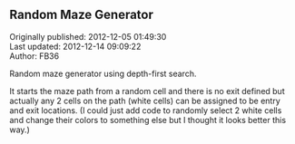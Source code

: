 ## Random Maze Generator  
Originally published: 2012-12-05 01:49:30  
Last updated: 2012-12-14 09:09:22  
Author: FB36   
  
Random maze generator using depth-first search.

It starts the maze path from a random cell and there is no exit defined but actually any 2 cells on the path (white cells) can be assigned to be entry and exit locations. (I could just add code to randomly select 2 white cells and change their colors to something else but I thought it looks better this way.)